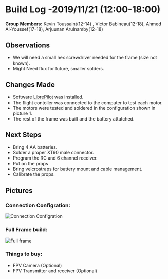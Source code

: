   # Build Log -2019/11/21  (12:00-18:00)
    
   **Group Members:**  Kevin Toussaint(12-14) , Victor Babineau(12-18), Ahmed Al-Youssef(17-18), Arjuunan Arulnamby(12-18)
  
   ## Observations
    
   * We will need a small hex screwdriver needed for the frame (size not known).
   * Might Need flux for future, smaller solders.
   
    
   ## Changes Made
    
   * Software [LibrePilot](https://librepilot.atlassian.net/wiki/spaces/LPDOC/pages/4128780/Downloads "Libre Pilot") was installed.
   * The flight contoller was connected to the computer to test each motor.
   * The motors were tested and soldered in the configuration shown in picture 1.
   * The rest of the frame was built and the battery attatched.
   
   ## Next Steps
   * Bring 4 AA batteries.
   * Solder a proper XT60 male connector.
   * Program the RC and 6 channel receiver.
   * Put on the props
   * Bring velcrostraps for battery mount and cable management.
   * Calibrate the props.

   ## Pictures
   
   ### Connection Configration:
    
   ![Connection Configration]( https://github.com/uOttawaDrone/drone-fall-2019/blob/master/docs/Lab%20Picture/connection%20diagram.png "Connection Configration")
   
   ### Full Frame build: 

  ![Full frame]( https://github.com/uOttawaDrone/drone-fall-2019/blob/master/docs/Lab%20Picture/Full%20frame.PNG "Full frame")
   
   ### Things to buy:
   * FPV Camera (Optional)
   * FPV Transmitter and receiver (Optional)  
